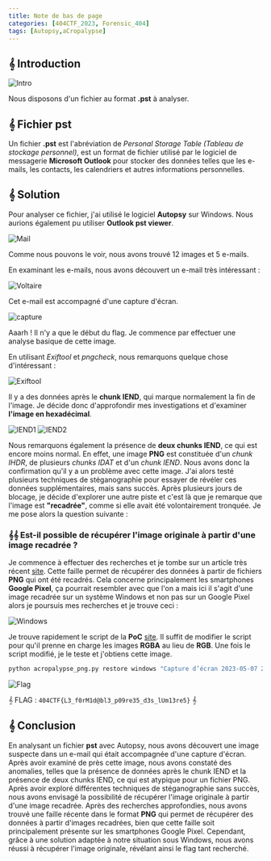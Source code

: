 ```yaml
---
title: Note de bas de page
categories: [404CTF_2023, Forensic_404]
tags: [Autopsy,aCropalypse]
---
```


## 𝄞 Introduction

![Intro](/assets/images/404CTF_2023/Forensic/Note_de_bas_de_page/intro.png)

Nous disposons d'un fichier au format **.pst** à analyser.

## 𝄞 Fichier pst

Un fichier **.pst** est l'abréviation de *Personal Storage Table (Tableau de stockage personnel)*, est un format de fichier utilisé par le logiciel de messagerie **Microsoft Outlook** pour stocker des données telles que les e-mails, les contacts, les calendriers et autres informations personnelles.

## 𝄞 Solution

Pour analyser ce fichier, j'ai utilisé le logiciel **Autopsy** sur Windows. Nous aurions également pu utiliser **Outlook pst viewer**.

![Mail](/assets/images/404CTF_2023/Forensic/Note_de_bas_de_page/mail.png)

Comme nous pouvons le voir, nous avons trouvé 12 images et 5 e-mails.

En examinant les e-mails, nous avons découvert un e-mail très intéressant :

![Voltaire](/assets/images/404CTF_2023/Forensic/Note_de_bas_de_page/voltaire.png)

Cet e-mail est accompagné d'une capture d'écran.

![capture](/assets/images/404CTF_2023/Forensic/Note_de_bas_de_page/capture.png)

Aaarh ! Il n'y a que le début du flag. Je commence par effectuer une analyse basique de cette image.

En utilisant *Exiftool* et *pngcheck*, nous remarquons quelque chose d'intéressant :

![Exiftool](/assets/images/404CTF_2023/Forensic/Note_de_bas_de_page/exiftool.png)

Il y a des données après le **chunk IEND**, qui marque normalement la fin de l'image. 
Je décide donc d'approfondir mes investigations et d'examiner **l'image en hexadécimal**.

![IEND1](/assets/images/404CTF_2023/Forensic/Note_de_bas_de_page/IEND1.png)
![IEND2](/assets/images/404CTF_2023/Forensic/Note_de_bas_de_page/IEND2.png)

Nous remarquons également la présence de **deux chunks IEND**, ce qui est encore moins normal. En effet, une image **PNG** est constituée d'un *chunk IHDR*, de plusieurs *chunks IDAT* et d'un *chunk IEND*. Nous avons donc la confirmation qu'il y a un problème avec cette image. J'ai alors testé plusieurs techniques de stéganographie pour essayer de révéler ces données supplémentaires, mais sans succès. Après plusieurs jours de blocage, je décide d'explorer une autre piste et c'est là que je remarque que l'image est **"recadrée"**, comme si elle avait été volontairement tronquée. Je me pose alors la question suivante :

### 𝄞𝄞 Est-il possible de récupérer l'image originale à partir d'une image recadrée ?

Je commence à effectuer des recherches et je tombe sur un article très récent [site](https://korben.info/acropalypse-faille-png.html). Cette faille permet de récupérer des données à partir de fichiers **PNG** qui ont été recadrés. Cela concerne principalement les smartphones **Google Pixel**, ça pourrait resembler avec que l'on a mais ici il s'agit d'une image recadrée sur un système Windows et non pas sur un Google Pixel alors je poursuis mes recherches et je trouve ceci :

![Windows](/assets/images/404CTF_2023/Forensic/Note_de_bas_de_page/windows.png)

Je trouve rapidement le script de la **PoC** [site](https://gist.github.com/DavidBuchanan314/93de9d07f7fab494bcdf17c2bd6cef02). Il suffit de modifier le script pour qu'il prenne en charge les images **RGBA** au lieu de **RGB**. Une fois le script modifié, je le teste et j'obtiens cette image.

```python
python acropalypse_png.py restore windows "Capture d’écran 2023-05-07 210840.png" restore.png
```

![Flag](/assets/images/404CTF_2023/Forensic/Note_de_bas_de_page/flag.png)

𝄞 FLAG : `404CTF{L3_f0rM1d@bl3_p09re35_d3s_lUm13re5}` 𝄞

## 𝄞 Conclusion

En analysant un fichier **pst** avec Autopsy, nous avons découvert une image suspecte dans un e-mail qui était accompagnée d'une capture d'écran. Après avoir examiné de près cette image, nous avons constaté des anomalies, telles que la présence de données après le chunk IEND et la présence de deux chunks IEND, ce qui est atypique pour un fichier PNG. Après avoir exploré différentes techniques de stéganographie sans succès, nous avons envisagé la possibilité de récupérer l'image originale à partir d'une image recadrée. Après des recherches approfondies, nous avons trouvé une faille récente dans le format **PNG** qui permet de récupérer des données à partir d'images recadrées, bien que cette faille soit principalement présente sur les smartphones Google Pixel. Cependant, grâce à une solution adaptée à notre situation sous Windows, nous avons réussi à récupérer l'image originale, révélant ainsi le flag tant recherché.

